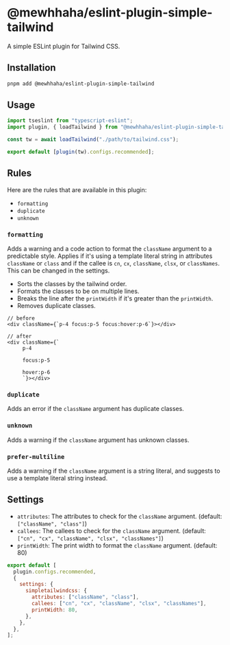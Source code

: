 # @mewhhaha/eslint-plugin-simple-tailwind

A simple ESLint plugin for Tailwind CSS.

## Installation

```bash
pnpm add @mewhhaha/eslint-plugin-simple-tailwind
```

## Usage

```mjs
import tseslint from "typescript-eslint";
import plugin, { loadTailwind } from "@mewhhaha/eslint-plugin-simple-tailwind";

const tw = await loadTailwind("./path/to/tailwind.css");

export default [plugin(tw).configs.recommended];
```

## Rules

Here are the rules that are available in this plugin:

- `formatting`
- `duplicate`
- `unknown`

### `formatting`

Adds a warning and a code action to format the `className` argument to a predictable style. Applies if it's using a template literal string in attributes `className` or `class` and if the callee is `cn`, `cx`, `className`, `clsx`, or `classNames`. This can be changed in the settings.

- Sorts the classes by the tailwind order.
- Formats the classes to be on multiple lines.
- Breaks the line after the `printWidth` if it's greater than the `printWidth`.
- Removes duplicate classes.

```tsx
// before
<div className={`p-4 focus:p-5 focus:hover:p-6`}></div>

// after
<div className={`
     p-4

     focus:p-5

     hover:p-6
     `}></div>
```

### `duplicate`

Adds an error if the `className` argument has duplicate classes.

### `unknown`

Adds a warning if the `className` argument has unknown classes.

### `prefer-multiline`

Adds a warning if the `className` argument is a string literal, and suggests to use a template literal string instead.

## Settings

- `attributes`: The attributes to check for the `className` argument. (default: `["className", "class"]`)
- `callees`: The callees to check for the `className` argument. (default: `["cn", "cx", "className", "clsx", "classNames"]`)
- `printWidth`: The print width to format the `className` argument. (default: 80)

```mjs
export default [
  plugin.configs.recommended,
  {
    settings: {
      simpletailwindcss: {
        attributes: ["className", "class"],
        callees: ["cn", "cx", "className", "clsx", "classNames"],
        printWidth: 80,
      },
    },
  },
];
```
